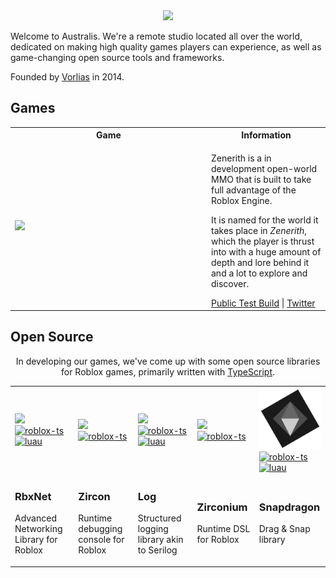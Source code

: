 <div align="center">
    <img src="https://raw.githubusercontent.com/roblox-aurora/.github/main/aurora-australis.png"/>
</div>


Welcome to Australis. We're a remote studio located all over the world, dedicated on making high quality games players can experience, as well as game-changing open source tools and frameworks. 

Founded by [Vorlias](https://github.com/Vorlias) in 2014.

## Games

<table align="center">
    <tr>
        <th width="300px">Game</th>
        <th>Information</th>
    </tr>
    <tr>
        <td>
            <a href="https://twitter.com/zenerith"><img src="https://raw.githubusercontent.com/roblox-aurora/.github/main/zenerith_alpha%402x.png"/></a>
        </td>
        <td>
            <p>
                Zenerith is a in development open-world MMO that is built to take full advantage of the Roblox Engine. 
            </p>
            <p>
                It is named for the world it takes place in <i>Zenerith</i>, which the player is thrust into with a huge amount of depth and lore behind it and a lot to explore and discover.
            </p>
            <a href="https://ptb.zenerith.com">Public Test Build</a> | <a href="https://twitter.com/Zenerith">Twitter</a>
        </td>
    </tr>
</table>

## Open Source
<div align="center">
    <p>In developing our games, we've come up with some open source libraries for Roblox games, primarily written with <a href="https://roblox-ts.com/">TypeScript</a>.</p>
    <table>
        <tr>
            <td>
                <a href="https://github.com/roblox-aurora/rbx-net" title="Advanced Networking Library for Roblox"><img width=128px src="https://raw.githubusercontent.com/roblox-aurora/rbx-net/main/logo.png"></a>
                <br/>
                <a href="https://www.npmjs.com/package/@rbxts/net"><img src="https://i.imgur.com/BMXDy3C.png" title="roblox-ts" width="40"/></a>
                <a href="https://wally.run/package/vorlias/net"><img src="https://raw.githubusercontent.com/Roblox/luau/master/docs/assets/images/luau-88.png" title="luau" width="40"/></a>
            </td>
            <td>
                <a href="https://github.com/roblox-aurora/zircon" title="Runtime debugging console for Roblox"><img width=128px src="https://i.imgur.com/YgpbX7G.png"></a>
                <br/>
                <a href="https://www.npmjs.com/package/@rbxts/zircon"><img src="https://i.imgur.com/BMXDy3C.png" title="roblox-ts" width="40"/></a>
            </td>
            <td>
                <a href="https://github.com/roblox-aurora/rbx-log" title="Logging Library for Roblox"><img width=128px src="https://i.imgur.com/yzq5cEa.png"></a>
                <br/>
                <a href="https://www.npmjs.com/package/@rbxts/log"><img src="https://i.imgur.com/BMXDy3C.png" title="roblox-ts" width="40"/></a>
                <a href="https://wally.run/package/vorlias/log"><img src="https://raw.githubusercontent.com/Roblox/luau/master/docs/assets/images/luau-88.png" title="luau" width="40"/></a>
            </td>
            <td>
                <a href="https://github.com/roblox-aurora/zirconium" title="Zirconium DSL for Rolbox"><img width=128px src="https://i.imgur.com/pPwm8wc.png"></a>
                <br/>
                <a href="https://www.npmjs.com/package/@rbxts/zirconium"><img src="https://i.imgur.com/BMXDy3C.png" title="roblox-ts" width="40"/></a>
            </td>
            <td>
                <a href="https://github.com/roblox-aurora/rbx-snapdragon" title="Drag/Snap library for Roblox"><img width=128px src="https://raw.githubusercontent.com/Vorlias/Vorlias/master/assets/snapdragon.png"></a>
                <br/>
                <a href="https://www.npmjs.com/package/@rbxts/snapdragon"><img src="https://i.imgur.com/BMXDy3C.png" title="roblox-ts" width="40"/></a>
                <a href="https://wally.run/package/vorlias/snapdragon"><img src="https://raw.githubusercontent.com/Roblox/luau/master/docs/assets/images/luau-88.png" title="luau" width="40"/></a>
            </td>
        </tr>
        <tr>
            <td>
                <h3>RbxNet</h3>
                <p>Advanced Networking Library for Roblox</p>
            </td>
            <td>
                <h3>Zircon</h3>
                <p>Runtime debugging console for Roblox</p>
            </td>
            <td>
                <h3>Log</h3>
                <p>Structured logging library akin to Serilog</p>
            </td>
            <td>
                <h3>Zirconium</h3>
                <p>Runtime DSL for Roblox</p>
            </td>
            <td>
                <h3>Snapdragon</h3>
                <p>Drag & Snap library</p>
            </td>
        </tr>
    </table>
</div>
